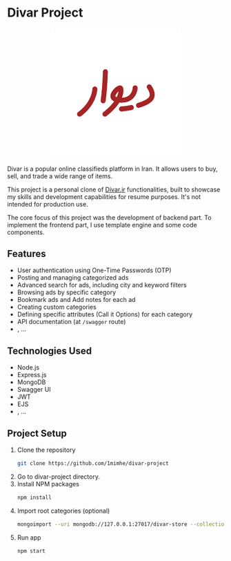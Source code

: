 
# Divar Project

<div align="center">
    <img src="./public/assets/images/logos/DivarLogo.png" alt="Divar Project" style="width: 300px;"/>
</div>

Divar is a popular online classifieds platform in Iran. It allows users to buy, sell, and trade a wide range of items.

This project is a personal clone of [Divar.ir](https://divar.ir/) functionalities, built to showcase my skills and development capabilities for resume purposes. It's not intended for production use.

The core focus of this project was the development of backend part. To implement the frontend part, I use template engine and some code components.


## Features
- User authentication using One-Time Passwords (OTP)
- Posting and managing categorized ads
- Advanced search for ads, including city and keyword filters
- Browsing ads by specific category
- Bookmark ads and Add notes for each ad
- Creating custom categories
- Defining specific attributes (Call it Options) for each category
- API documentation (at `/swagger` route)
- , ...


## Technologies Used
- Node.js
- Express.js
- MongoDB
- Swagger UI
- JWT
- EJS
- , ...


## Project Setup
1. Clone the repository
   ```sh
   git clone https://github.com/1mimhe/divar-project
   ```
2. Go to divar-project directory.
3. Install NPM packages
   ```sh
   npm install
   ```
4. Import root categories (optional)
   ```sh
   mongoimport --uri mongodb://127.0.0.1:27017/divar-store --collection categories --file divar-store.categories.json --jsonArray
   ```
5. Run app
   ```sh
   npm start
   ```
